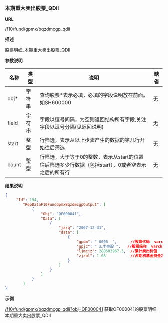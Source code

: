 
### 本期重大卖出股票_QDII

**URL**

/f10/fund/gpmx/bqzdmcgp_qdii

**描述**

股票明细_本期重大卖出股票_QDII

**参数说明**

|名称|类型|说明|缺省|
| -------- | -------- | -------- | -------- |
|obj\*|字符串|查询股票\*表示必填，必填的字段说明放在前面。如SH600000|无|
|field|字符串|字段以逗号间隔，为空则返回结构所有字段,关注字段以逗号分隔(见返回说明)|无|
|start|整型|行筛选，表示从以上步骤产生的数据的第几行开始往后筛选|无|
|count|整型|行筛选，大于等于0的整数，表示从start的位置往后筛选多少行数据（包括start），0或者空表示之后的所有行|无|


**结果说明**

```json
{
     "Id": 194,
        "RepDataF10FundGpmxBqzdmcgpOutput": [
            {
                "Obj": "OF000041",
                "Data": [
                    {
                        "jzrq": "2007-12-31",
                        "data": [
                            {
                                "gpdm": " 0005  ",		//股票代码	varchar(10)
                                "gpjc": " 汇丰控股 ",	//股票简称	varchar(10)
                                "ljmcjz": 288583967.3,	//累计卖出价值	numeric(19,2) 
                                "zjzbl": 1.08 			//占期初基金资金净值比例	numeric(19,2)
                            }
						]
					}	
				]
			}
   	 	]
}
```

**示例**

[/f10/fund/gpmx/bqzdmcgp_qdii?obj=OF000041]($APIHOST$/f10/fund/gpmx/bqzdmcgp_qdii?obj=OF000041)
获取OF000041的股票明细_本期重大卖出股票_QDII  
